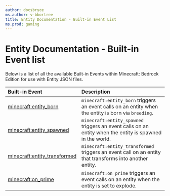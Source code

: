 ```yaml
---
author: docsbryce
ms.author: v-bbortree
title: Entity Documentation - Built-in Event List
ms.prod: gaming
---
```


# Entity Documentation - Built-in Event list

Below is a list of all the available Built-in Events within Minecraft: Bedrock Edition for use with Entity JSON files.

|Built-in Event |Description|
|:-----|:----------|
|[minecraft:entity_born](EntityEvents/minecraftEvents_entity_born.md)|`minecraft:entity_born` triggers an event calls on an entity when the entity is born via `breeding`.|
|[minecraft:entity_spawned](EntityEvents/minecraftEvents_entity_spawned.md)|`minecraft:entity_spawned` triggers an event calls on an entity when the entity is spawned in the world.|
|[minecraft:entity_transformed](EntityEvents/minecraftEvents_entity_transformed.md)|`minecraft:entity_transformed` triggers an event call on an entity that transforms into another entity.|
|[minecraft:on_prime](EntityEvents/minecraftEvents_on_prime.md)|`minecraft:on_prime` triggers an event calls on an entity when the entity is set to explode.|